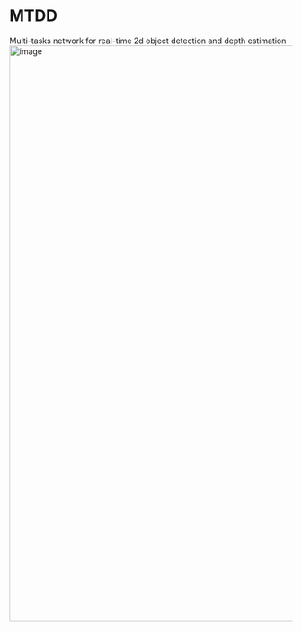# MTDD
Multi-tasks network for real-time 2d object detection and depth estimation
<img width="1024" alt="image" src="https://github.com/JiSuanJiDaWang/MTOD/assets/82489384/8940f500-5fe7-4b62-b310-42c341e955a1">
